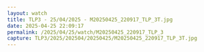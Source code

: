 ```yaml
---
layout: watch
title: TLP3 - 25/04/2025 - M20250425_220917_TLP_3T.jpg
date: 2025-04-25 22:09:17
permalink: /2025/04/25/watch/M20250425_220917_TLP_3
capture: TLP3/2025/202504/20250425/M20250425_220917_TLP_3T.jpg
---
```

